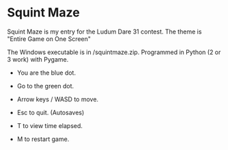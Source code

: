 Squint Maze
===========

Squint Maze is my entry for the Ludum Dare 31 contest. The theme is "Entire Game on One Screen"

The Windows executable is in /squintmaze.zip. Programmed in Python (2 or 3 work) with Pygame.

- You are the blue dot.

- Go to the green dot.

- Arrow keys / WASD to move.

- Esc to quit. (Autosaves)

- T to view time elapsed.

- M to restart game.
